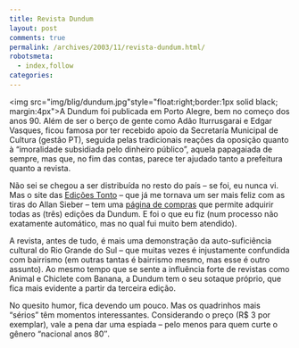 ```yaml
---
title: Revista Dundum
layout: post
comments: true
permalink: /archives/2003/11/revista-dundum.html/
robotsmeta:
  - index,follow
categories:
---
```

<img src="img/blig/dundum.jpg"style="float:right;border:1px solid black; margin:4px">A Dundum foi publicada em Porto Alegre, bem no começo dos anos 90. Além de ser o berço de gente como Adão Iturrusgarai e Edgar Vasques, ficou famosa por ter recebido apoio da Secretaría Municipal de Cultura (gestão PT), seguida pelas tradicionais reações da oposição quanto à &#8220;imoralidade subsidiada pelo dinheiro público&#8221;, aquela papagaiada de sempre, mas que, no fim das contas, parece ter ajudado tanto a prefeitura quanto a revista.

Não sei se chegou a ser distribuída no resto do país &#8211; se foi, eu nunca vi. Mas o site das <a href="http://www.tonto.com.br" >Edições Tonto</a> &#8211; que já me tornava um ser mais feliz com as tiras do Allan Sieber &#8211; tem uma <a href="http://www.tonto.com.br/pedidos.htm" >página de compras</a> que permite adquirir todas as (três) edições da Dundum. E foi o que eu fiz (num processo não exatamente automático, mas no qual fui muito bem atendido).

A revista, antes de tudo, é mais uma demonstração da auto-suficiência cultural do Rio Grande do Sul &#8211; que muitas vezes é injustamente confundida com bairrismo (em outras tantas é bairrismo mesmo, mas esse é outro assunto). Ao mesmo tempo que se sente a influência forte de revistas como Animal e Chiclete com Banana, a Dundum tem o seu sotaque próprio, que fica mais evidente a partir da terceira edição.

No quesito humor, fica devendo um pouco. Mas os quadrinhos mais &#8220;sérios&#8221; têm momentos interessantes. Considerando o preço (R$ 3 por exemplar), vale a pena dar uma espiada &#8211; pelo menos para quem curte o gênero &#8220;nacional anos 80&#8243;.
